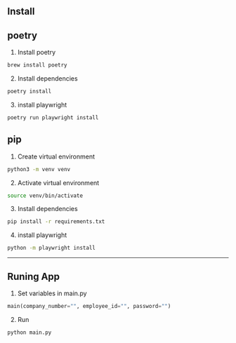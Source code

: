 ##
Install 
-------
## poetry
1. Install poetry 
```bash 
brew install poetry
```
2. Install dependencies
```bash
poetry install
```
3. install playwright
```bash
poetry run playwright install
```
## pip
1. Create virtual environment
```bash
python3 -m venv venv
```
2. Activate virtual environment
```bash
source venv/bin/activate
```
3. Install dependencies
```bash
pip install -r requirements.txt
```
4. install playwright
```bash
python -m playwright install
```
-----
## Runing App
1. Set variables in main.py
```python
main(company_number="", employee_id="", password="")
```
2. Run
```bash
python main.py
```



